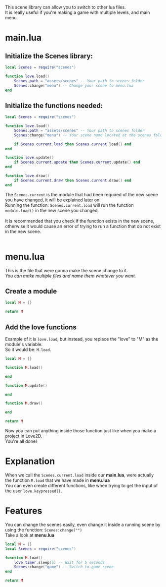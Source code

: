 This scene library can allow you to switch to other lua files.<br>
It is really useful if you're making a game with multiple levels, and main menu.
<br>

# main.lua
##  Initialize the Scenes library:
```lua
local Scenes = require("scenes")

function love.load()
    Scenes.path = "assets/scenes" -- Your path to scenes folder
    Scenes:change("menu") -- Change your scene to menu.lua
end
```

## Initialize the functions needed:
```lua
local Scenes = require("scenes")

function love.load()
    Scenes.path = "assets/scenes" -- Your path to scenes folder
    Scenes:change("menu") -- Your scene name located at the scenes folder

    if Scenes.current.load then Scenes.current.load() end
end

function love.update()
    if Scenes.current.update then Scenes.current.update() end
end

function love.draw()
    if Scenes.current.draw then Scenes.current.draw() end
end
```
The `Scenes.current` is the module that had been required of the new scene you have changed,
it will be explained later on.<br>
Running the function: `Scenes.current.load` will run the function `module.load()` in the new scene you changed.<br><br>
It is recommended that you check if the function exists in the new scene, otherwise it would cause an error of trying to run a function that do not exist in the new scene.<br><br>

# menu.lua
This is the file that were gonna make the scene change to it.<br>
*You can make multiple files and name them whatever you want.*<br>

## Create a module
```lua
local M = {}

return M
```
## Add the love functions
Example of it is `love.load`, but instead, you replace the "love" to "M" as the module's variable.<br> So it would be: `M.load`.
```lua
local M = {}

function M.load()

end

function M.update()

end

function M.draw()

end

return M
```
Now you can put anything inside those function just like when you make a project in Love2D.<br>
You're all done!<br>

# Explanation
When we call the `Scenes.current.load` inside our **main.lua**, were actually the function `M.load` that we have made in **menu.lua**<br>
You can even create different functions, like when trying to get the input of the user `love.keypressed()`.
<br>
# Features
You can change the scenes easily, even change it inside a running scene by using the function: `Scenes:change("")`<br>
Take a look at **menu.lua**
```lua
local M = {}
local Scenes = require("scenes")

function M.load()
    love.timer.sleep(5) -- Wait for 5 seconds
    Scenes:change("game") -- Switch to game scene
end

return M
```

